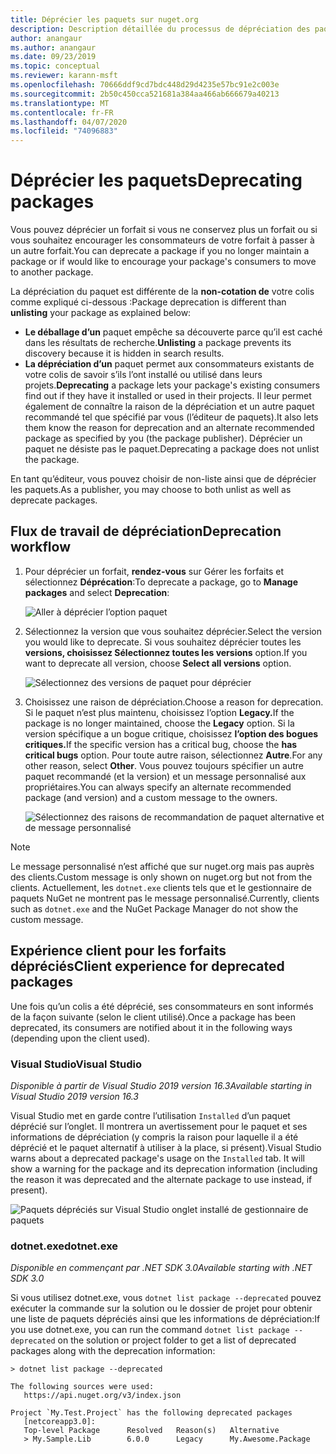 ```yaml
---
title: Déprécier les paquets sur nuget.org
description: Description détaillée du processus de dépréciation des paquets et de la façon dont les clients affichent ces informations
author: anangaur
ms.author: anangaur
ms.date: 09/23/2019
ms.topic: conceptual
ms.reviewer: karann-msft
ms.openlocfilehash: 70666ddf9cd7bdc448d29d4235e57bc91e2c003e
ms.sourcegitcommit: 2b50c450cca521681a384aa466ab666679a40213
ms.translationtype: MT
ms.contentlocale: fr-FR
ms.lasthandoff: 04/07/2020
ms.locfileid: "74096883"
---
```

# <a name="deprecating-packages"></a><span data-ttu-id="dde8d-103">Déprécier les paquets</span><span class="sxs-lookup"><span data-stu-id="dde8d-103">Deprecating packages</span></span>

<span data-ttu-id="dde8d-104">Vous pouvez déprécier un forfait si vous ne conservez plus un forfait ou si vous souhaitez encourager les consommateurs de votre forfait à passer à un autre forfait.</span><span class="sxs-lookup"><span data-stu-id="dde8d-104">You can deprecate a package if you no longer maintain a package or if would like to encourage your package's consumers to move to another package.</span></span> 

<span data-ttu-id="dde8d-105">La dépréciation du paquet est différente de la **non-cotation de** votre colis comme expliqué ci-dessous :</span><span class="sxs-lookup"><span data-stu-id="dde8d-105">Package deprecation is different than **unlisting** your package as explained below:</span></span>
* <span data-ttu-id="dde8d-106">**Le déballage d’un** paquet empêche sa découverte parce qu’il est caché dans les résultats de recherche.</span><span class="sxs-lookup"><span data-stu-id="dde8d-106">**Unlisting** a package prevents its discovery because it is hidden in search results.</span></span> 
* <span data-ttu-id="dde8d-107">**La dépréciation d’un** paquet permet aux consommateurs existants de votre colis de savoir s’ils l’ont installé ou utilisé dans leurs projets.</span><span class="sxs-lookup"><span data-stu-id="dde8d-107">**Deprecating** a package lets your package's existing consumers find out if they have it installed or used in their projects.</span></span> <span data-ttu-id="dde8d-108">Il leur permet également de connaître la raison de la dépréciation et un autre paquet recommandé tel que spécifié par vous (l’éditeur de paquets).</span><span class="sxs-lookup"><span data-stu-id="dde8d-108">It also lets them know the reason for deprecation and an alternate recommended package as specified by you (the package publisher).</span></span> <span data-ttu-id="dde8d-109">Déprécier un paquet ne désiste pas le paquet.</span><span class="sxs-lookup"><span data-stu-id="dde8d-109">Deprecating a package does not unlist the package.</span></span> 

<span data-ttu-id="dde8d-110">En tant qu’éditeur, vous pouvez choisir de non-liste ainsi que de déprécier les paquets.</span><span class="sxs-lookup"><span data-stu-id="dde8d-110">As a publisher, you may choose to both unlist as well as deprecate packages.</span></span>

## <a name="deprecation-workflow"></a><span data-ttu-id="dde8d-111">Flux de travail de dépréciation</span><span class="sxs-lookup"><span data-stu-id="dde8d-111">Deprecation workflow</span></span>
1. <span data-ttu-id="dde8d-112">Pour déprécier un forfait, **rendez-vous** sur Gérer les forfaits et sélectionnez **Déprécation**:</span><span class="sxs-lookup"><span data-stu-id="dde8d-112">To deprecate a package, go to **Manage packages** and select **Deprecation**:</span></span>

    ![Aller à déprécier l’option paquet](media/deprecation-select-option.png)

2. <span data-ttu-id="dde8d-114">Sélectionnez la version que vous souhaitez déprécier.</span><span class="sxs-lookup"><span data-stu-id="dde8d-114">Select the version you would like to deprecate.</span></span> <span data-ttu-id="dde8d-115">Si vous souhaitez déprécier toutes les **versions, choisissez Sélectionnez toutes les versions** option.</span><span class="sxs-lookup"><span data-stu-id="dde8d-115">If you want to deprecate all version, choose **Select all versions** option.</span></span>

    ![Sélectionnez des versions de paquet pour déprécier](media/deprecation-select-version.png)

3. <span data-ttu-id="dde8d-117">Choisissez une raison de dépréciation.</span><span class="sxs-lookup"><span data-stu-id="dde8d-117">Choose a reason for deprecation.</span></span> <span data-ttu-id="dde8d-118">Si le paquet n’est plus maintenu, choisissez l’option **Legacy.**</span><span class="sxs-lookup"><span data-stu-id="dde8d-118">If the package is no longer maintained, choose the **Legacy** option.</span></span> <span data-ttu-id="dde8d-119">Si la version spécifique a un bogue critique, choisissez **l’option des bogues critiques.**</span><span class="sxs-lookup"><span data-stu-id="dde8d-119">If the specific version has a critical bug, choose the **has critical bugs** option.</span></span> <span data-ttu-id="dde8d-120">Pour toute autre raison, sélectionnez **Autre**.</span><span class="sxs-lookup"><span data-stu-id="dde8d-120">For any other reason, select **Other**.</span></span> <span data-ttu-id="dde8d-121">Vous pouvez toujours spécifier un autre paquet recommandé (et la version) et un message personnalisé aux propriétaires.</span><span class="sxs-lookup"><span data-stu-id="dde8d-121">You can always specify an alternate recommended package (and version) and a custom message to the owners.</span></span> 

    ![Sélectionnez des raisons de recommandation de paquet alternative et de message personnalisé](media/deprecation-save.png)

> [!Note]
> <span data-ttu-id="dde8d-123">Le message personnalisé n’est affiché que sur nuget.org mais pas auprès des clients.</span><span class="sxs-lookup"><span data-stu-id="dde8d-123">Custom message is only shown on nuget.org but not from the clients.</span></span> <span data-ttu-id="dde8d-124">Actuellement, les `dotnet.exe` clients tels que et le gestionnaire de paquets NuGet ne montrent pas le message personnalisé.</span><span class="sxs-lookup"><span data-stu-id="dde8d-124">Currently, clients such as `dotnet.exe` and the NuGet Package Manager do not show the custom message.</span></span>

## <a name="client-experience-for-deprecated-packages"></a><span data-ttu-id="dde8d-125">Expérience client pour les forfaits dépréciés</span><span class="sxs-lookup"><span data-stu-id="dde8d-125">Client experience for deprecated packages</span></span>
<span data-ttu-id="dde8d-126">Une fois qu’un colis a été déprécié, ses consommateurs en sont informés de la façon suivante (selon le client utilisé).</span><span class="sxs-lookup"><span data-stu-id="dde8d-126">Once a package has been deprecated, its consumers are notified about it in the following ways (depending upon the client used).</span></span>

### <a name="visual-studio"></a><span data-ttu-id="dde8d-127">Visual Studio</span><span class="sxs-lookup"><span data-stu-id="dde8d-127">Visual Studio</span></span> 
<span data-ttu-id="dde8d-128">*Disponible à partir de Visual Studio 2019 version 16.3*</span><span class="sxs-lookup"><span data-stu-id="dde8d-128">*Available starting in Visual Studio 2019 version 16.3*</span></span>

<span data-ttu-id="dde8d-129">Visual Studio met en garde contre l’utilisation `Installed` d’un paquet déprécié sur l’onglet. Il montrera un avertissement pour le paquet et ses informations de dépréciation (y compris la raison pour laquelle il a été déprécié et le paquet alternatif à utiliser à la place, si présent).</span><span class="sxs-lookup"><span data-stu-id="dde8d-129">Visual Studio warns about a deprecated package's usage on the `Installed` tab. It will show a warning for the package and its deprecation information (including the reason it was deprecated and the alternate package to use instead, if present).</span></span>

   ![Paquets dépréciés sur Visual Studio onglet installé de gestionnaire de paquets](media/deprecation-vs.png)

### <a name="dotnetexe"></a><span data-ttu-id="dde8d-131">dotnet.exe</span><span class="sxs-lookup"><span data-stu-id="dde8d-131">dotnet.exe</span></span>
<span data-ttu-id="dde8d-132">*Disponible en commençant par .NET SDK 3.0*</span><span class="sxs-lookup"><span data-stu-id="dde8d-132">*Available starting with .NET SDK 3.0*</span></span>

<span data-ttu-id="dde8d-133">Si vous utilisez dotnet.exe, vous `dotnet list package --deprecated` pouvez exécuter la commande sur la solution ou le dossier de projet pour obtenir une liste de paquets dépréciés ainsi que les informations de dépréciation:</span><span class="sxs-lookup"><span data-stu-id="dde8d-133">If you use dotnet.exe, you can run the command `dotnet list package --deprecated` on the solution or project folder to get a list of deprecated packages along with the deprecation information:</span></span>

```
> dotnet list package --deprecated

The following sources were used:
   https://api.nuget.org/v3/index.json

Project `My.Test.Project` has the following deprecated packages
   [netcoreapp3.0]:
   Top-level Package      Resolved   Reason(s)   Alternative
   > My.Sample.Lib        6.0.0      Legacy      My.Awesome.Package

```
